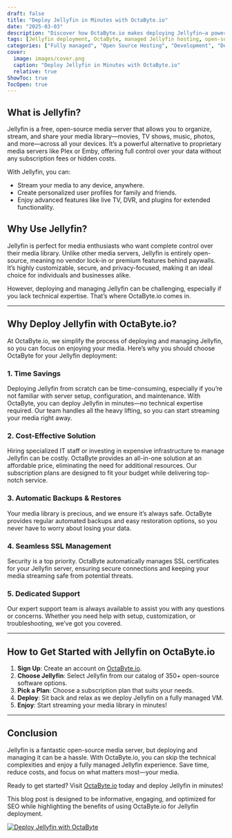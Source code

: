```yaml
---
draft: false
title: "Deploy Jellyfin in Minutes with OctaByte.io"
date: "2025-03-03"
description: "Discover how OctaByte.io makes deploying Jellyfin—a powerful, open-source media server—effortless. Save time, reduce costs, and enjoy seamless management with OctaByte's fully managed services."
tags: [Jellyfin deployment, OctaByte, managed Jellyfin hosting, open-source media server, Jellyfin setup, managed open-source software, Jellyfin benefits, OctaByte services, media server hosting, Jellyfin management]
categories: ["Fully managed", "Open Source Hosting", "Development", "Dev Tools", "Jellyfin"]
cover:
  image: images/cover.png
  caption: "Deploy Jellyfin in Minutes with OctaByte.io"
  relative: true
ShowToc: true
TocOpen: true
---
```



## What is Jellyfin?

Jellyfin is a free, open-source media server that allows you to organize, stream, and share your media library—movies, TV shows, music, photos, and more—across all your devices. It’s a powerful alternative to proprietary media servers like Plex or Emby, offering full control over your data without any subscription fees or hidden costs.

With Jellyfin, you can:
- Stream your media to any device, anywhere.
- Create personalized user profiles for family and friends.
- Enjoy advanced features like live TV, DVR, and plugins for extended functionality.

## Why Use Jellyfin?

Jellyfin is perfect for media enthusiasts who want complete control over their media library. Unlike other media servers, Jellyfin is entirely open-source, meaning no vendor lock-in or premium features behind paywalls. It’s highly customizable, secure, and privacy-focused, making it an ideal choice for individuals and businesses alike.

However, deploying and managing Jellyfin can be challenging, especially if you lack technical expertise. That’s where OctaByte.io comes in.

---

## Why Deploy Jellyfin with OctaByte.io?

At OctaByte.io, we simplify the process of deploying and managing Jellyfin, so you can focus on enjoying your media. Here’s why you should choose OctaByte for your Jellyfin deployment:

### 1. **Time Savings**
Deploying Jellyfin from scratch can be time-consuming, especially if you’re not familiar with server setup, configuration, and maintenance. With OctaByte, you can deploy Jellyfin in minutes—no technical expertise required. Our team handles all the heavy lifting, so you can start streaming your media right away.

### 2. **Cost-Effective Solution**
Hiring specialized IT staff or investing in expensive infrastructure to manage Jellyfin can be costly. OctaByte provides an all-in-one solution at an affordable price, eliminating the need for additional resources. Our subscription plans are designed to fit your budget while delivering top-notch service.

### 3. **Automatic Backups & Restores**
Your media library is precious, and we ensure it’s always safe. OctaByte provides regular automated backups and easy restoration options, so you never have to worry about losing your data.

### 4. **Seamless SSL Management**
Security is a top priority. OctaByte automatically manages SSL certificates for your Jellyfin server, ensuring secure connections and keeping your media streaming safe from potential threats.

### 5. **Dedicated Support**
Our expert support team is always available to assist you with any questions or concerns. Whether you need help with setup, customization, or troubleshooting, we’ve got you covered.

---

## How to Get Started with Jellyfin on OctaByte.io

1. **Sign Up**: Create an account on [OctaByte.io](https://octabyte.io).
2. **Choose Jellyfin**: Select Jellyfin from our catalog of 350+ open-source software options.
3. **Pick a Plan**: Choose a subscription plan that suits your needs.
4. **Deploy**: Sit back and relax as we deploy Jellyfin on a fully managed VM.
5. **Enjoy**: Start streaming your media library in minutes!

---

## Conclusion

Jellyfin is a fantastic open-source media server, but deploying and managing it can be a hassle. With OctaByte.io, you can skip the technical complexities and enjoy a fully managed Jellyfin experience. Save time, reduce costs, and focus on what matters most—your media.

Ready to get started? Visit [OctaByte.io](https://octabyte.io) today and deploy Jellyfin in minutes!
 

This blog post is designed to be informative, engaging, and optimized for SEO while highlighting the benefits of using OctaByte.io for Jellyfin deployment.

[![Deploy Jellyfin with OctaByte](/images/deploy-on-octabyte.png)](https://octabyte.io/fully-managed-open-source-services/development/dev-tools/jellyfin)